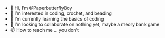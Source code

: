 - 👋 Hi, I’m @PaperbutterflyBoy
- 👀 I’m interested in coding, crochet, and beading
- 🌱 I’m currently learning the basics of coding
- 💞️ I’m looking to collaborate on nothing yet, maybe a meory bank game
- 📫 How to reach me ... you don't

<!---
PaperbutterflyBoy/PaperbutterflyBoy is a ✨ special ✨ repository because its `README.md` (this file) appears on your GitHub profile.
You can click the Preview link to take a look at your changes.
--->
